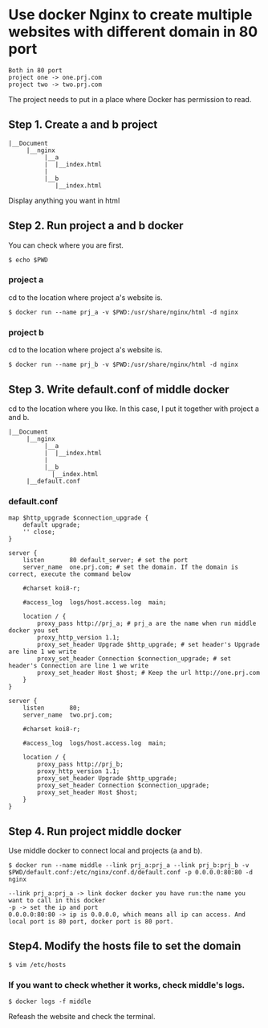 # Use docker Nginx to create multiple websites with different domain in 80 port
```
Both in 80 port
project one -> one.prj.com
project two -> two.prj.com
```
The project needs to put in a place where Docker has permission to read.
## Step 1. Create a and b project
```
|__Document
     |__nginx
          |__a
          |  |__index.html
          |
          |__b
             |__index.html
```
Display anything you want in html

## Step 2. Run project a and b docker
You can check where you are first.
```
$ echo $PWD
```

### project a
cd to the location where project a's website is.
```shell
$ docker run --name prj_a -v $PWD:/usr/share/nginx/html -d nginx
```
### project b
cd to the location where project a's website is.
```shell
$ docker run --name prj_b -v $PWD:/usr/share/nginx/html -d nginx
```

## Step 3. Write default.conf of middle docker
cd to the location where you like. In this case, I put it together with project a and b.
```
|__Document
     |__nginx
          |__a
          |  |__index.html
          |
          |__b
            |__index.html
     |__default.conf
```

### default.conf
```
map $http_upgrade $connection_upgrade {
    default upgrade;
    '' close;
}

server {
	listen       80 default_server; # set the port
	server_name  one.prj.com; # set the domain. If the domain is correct, execute the command below

    #charset koi8-r;

    #access_log  logs/host.access.log  main;

    location / {
        proxy_pass http://prj_a; # prj_a are the name when run middle docker you set
        proxy_http_version 1.1;
        proxy_set_header Upgrade $http_upgrade; # set header's Upgrade are line 1 we write
        proxy_set_header Connection $connection_upgrade; # set header's Connection are line 1 we write
        proxy_set_header Host $host; # Keep the url http://one.prj.com
	}
}

server {
	listen       80;
	server_name  two.prj.com;

    #charset koi8-r;

    #access_log  logs/host.access.log  main;

    location / {
		proxy_pass http://prj_b;
        proxy_http_version 1.1;
        proxy_set_header Upgrade $http_upgrade;
        proxy_set_header Connection $connection_upgrade;
        proxy_set_header Host $host;
	}
}
```

## Step 4. Run project middle docker
Use middle docker to connect local and projects (a and b).
```
$ docker run --name middle --link prj_a:prj_a --link prj_b:prj_b -v $PWD/default.conf:/etc/nginx/conf.d/default.conf -p 0.0.0.0:80:80 -d nginx
```
```
--link prj_a:prj_a -> link docker docker you have run:the name you want to call in this docker
-p -> set the ip and port
0.0.0.0:80:80 -> ip is 0.0.0.0, which means all ip can access. And local port is 80 port, docker port is 80 port.
```

## Step4. Modify the hosts file to set the domain
```
$ vim /etc/hosts
```

### If you want to check whether it works, check middle's logs.
```
$ docker logs -f middle
```
Refeash the website and check the terminal.
